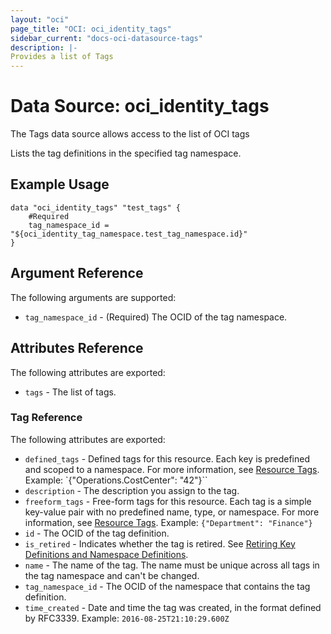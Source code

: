 ```yaml
---
layout: "oci"
page_title: "OCI: oci_identity_tags"
sidebar_current: "docs-oci-datasource-tags"
description: |-
Provides a list of Tags
---
```

# Data Source: oci_identity_tags
The Tags data source allows access to the list of OCI tags

Lists the tag definitions in the specified tag namespace.


## Example Usage

```hcl
data "oci_identity_tags" "test_tags" {
	#Required
	tag_namespace_id = "${oci_identity_tag_namespace.test_tag_namespace.id}"
}
```

## Argument Reference

The following arguments are supported:

* `tag_namespace_id` - (Required) The OCID of the tag namespace. 


## Attributes Reference

The following attributes are exported:

* `tags` - The list of tags.

### Tag Reference

The following attributes are exported:

* `defined_tags` - Defined tags for this resource. Each key is predefined and scoped to a namespace. For more information, see [Resource Tags](https://docs.us-phoenix-1.oraclecloud.com/Content/General/Concepts/resourcetags.htm). Example: `{"Operations.CostCenter": "42"}`` 
* `description` - The description you assign to the tag.
* `freeform_tags` - Free-form tags for this resource. Each tag is a simple key-value pair with no predefined name, type, or namespace. For more information, see [Resource Tags](https://docs.us-phoenix-1.oraclecloud.com/Content/General/Concepts/resourcetags.htm). Example: `{"Department": "Finance"}` 
* `id` - The OCID of the tag definition.
* `is_retired` - Indicates whether the tag is retired. See [Retiring Key Definitions and Namespace Definitions](https://docs.us-phoenix-1.oraclecloud.com/Content/Identity/Concepts/taggingoverview.htm#Retiring). 
* `name` - The name of the tag. The name must be unique across all tags in the tag namespace and can't be changed. 
* `tag_namespace_id` - The OCID of the namespace that contains the tag definition.
* `time_created` - Date and time the tag was created, in the format defined by RFC3339. Example: `2016-08-25T21:10:29.600Z` 

